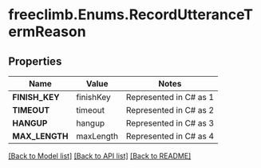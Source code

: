 # freeclimb.Enums.RecordUtteranceTermReason

## Properties

Name | Value | Notes
------------ | ------------- | -------------
**FINISH_KEY** | finishKey | Represented in C# as 1
**TIMEOUT** | timeout | Represented in C# as 2
**HANGUP** | hangup | Represented in C# as 3
**MAX_LENGTH** | maxLength | Represented in C# as 4

[[Back to Model list]](../README.md#documentation-for-models) [[Back to API list]](../README.md#documentation-for-api-endpoints) [[Back to README]](../README.md)

